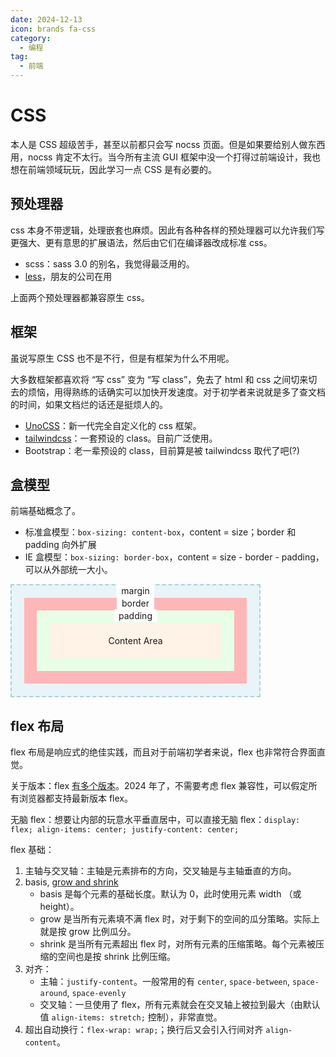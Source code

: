```yaml
---
date: 2024-12-13
icon: brands fa-css
category:
  - 编程
tag:
  - 前端
---
```


# CSS

本人是 CSS 超级苦手，甚至以前都只会写 nocss 页面。但是如果要给别人做东西用，nocss 肯定不太行。当今所有主流 GUI 框架中没一个打得过前端设计，我也想在前端领域玩玩，因此学习一点 CSS 是有必要的。

## 预处理器

css 本身不带逻辑，处理嵌套也麻烦。因此有各种各样的预处理器可以允许我们写更强大、更有意思的扩展语法，然后由它们在编译器改成标准 css。

- scss：sass 3.0 的别名，我觉得最泛用的。
- [less](https://lesscss.org/)，朋友的公司在用

上面两个预处理器都兼容原生 css。

## 框架

虽说写原生 CSS 也不是不行，但是有框架为什么不用呢。

大多数框架都喜欢将 “写 css” 变为 “写 class”，免去了 html 和 css 之间切来切去的烦恼，用得熟练的话确实可以加快开发速度。对于初学者来说就是多了查文档的时间，如果文档烂的话还是挺烦人的。

- [UnoCSS](https://unocss.dev/)：新一代完全自定义化的 css 框架。
- [tailwindcss](https://tailwindcss.com/)：一套预设的 class。目前广泛使用。
- Bootstrap：老一辈预设的 class，目前算是被 tailwindcss 取代了吧(?)

## 盒模型

前端基础概念了。

- 标准盒模型：`box-sizing: content-box`，content = size；border 和 padding 向外扩展
- IE 盒模型：`box-sizing: border-box`，content = size - border - padding，可以从外部统一大小。

<div style="position: relative; width: 400px">
  <!-- Margin Layer -->
  <div style="background-color: #e8f4f8; padding: 20px; text-align: center; border: 2px dashed #a8d1dc">
    <div
      style="
        position: absolute;
        top: 0px;
        left: 50%;
        transform: translateX(-50%);
        background-color: white;
        padding: 2px 8px;
        border-radius: 4px;
        font-size: 14px;
      "
    >
      margin
    </div>
    <!-- Border Layer -->
    <div style="background-color: #ffb6b6; padding: 20px">
      <div
        style="
          position: absolute;
          top: 20px;
          left: 50%;
          transform: translateX(-50%);
          background-color: white;
          padding: 2px 8px;
          border-radius: 4px;
          font-size: 14px;
        "
      >
        border
      </div>
      <!-- Padding Layer -->
      <div style="background-color: #e6ffe6; padding: 20px">
        <div
          style="
            position: absolute;
            top: 40px;
            left: 50%;
            transform: translateX(-50%);
            background-color: white;
            padding: 2px 8px;
            border-radius: 4px;
            font-size: 14px;
          "
        >
          padding
        </div>
        <!-- Content Layer -->
        <div style="background-color: #fff2e6; padding: 20px; text-align: center">Content Area</div>
      </div>
    </div>
  </div>
</div>

## flex 布局

flex 布局是响应式的绝佳实践，而且对于前端初学者来说，flex 也非常符合界面直觉。

关于版本：flex [有多个版本](https://www.cnblogs.com/xiaohuochai/p/5323146.html)。2024 年了，不需要考虑 flex 兼容性，可以假定所有浏览器都支持最新版本 flex。

无脑 flex：想要让内部的玩意水平垂直居中，可以直接无脑 flex：`display: flex; align-items: center; justify-content: center;`

flex 基础：

1. 主轴与交叉轴：主轴是元素排布的方向，交叉轴是与主轴垂直的方向。
2. basis, [grow and shrink](https://juejin.cn/post/6844904016439148551)
   - basis 是每个元素的基础长度。默认为 0，此时使用元素 width （或 height）。
   - grow 是当所有元素填不满 flex 时，对于剩下的空间的瓜分策略。实际上就是按 grow 比例瓜分。
   - shrink 是当所有元素超出 flex 时，对所有元素的压缩策略。每个元素被压缩的空间也是按 shrink 比例压缩。
3. 对齐：
   - 主轴：`justify-content`。一般常用的有 `center`, `space-between`, `space-around`, `space-evenly`
   - 交叉轴：一旦使用了 flex，所有元素就会在交叉轴上被拉到最大（由默认值 `align-items: stretch;` 控制），非常直觉。
4. 超出自动换行：`flex-wrap: wrap;`；换行后又会引入行间对齐 `align-content`。
